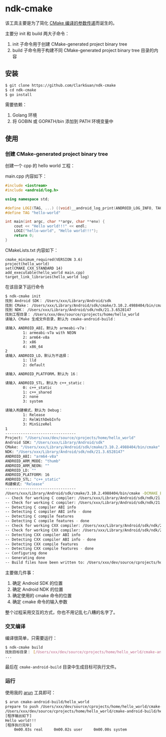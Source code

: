 # ndk-cmake

该工具主要是为了简化 [CMake 编译的参数传递](https://developer.android.com/ndk/guides/cmake)而诞生的。

主要分 init 和 build 两大子命令：

1. init 子命令用于创建 CMake-generated project binary tree
2. build 子命令用于构建不同 CMake-generated project binary tree 目录的内容

## 安装

```bash
$ git clone https://github.com/ClarkGuan/ndk-cmake
$ cd ndk-cmake
$ go install
```

需要依赖：

1. Golang 环境
2. 将 GOBIN 或 GOPATH/bin 添加到 PATH 环境变量中

## 使用

### 创建 CMake-generated project binary tree

创建一个 cpp 的 hello world 工程：

main.cpp 内容如下：

```cpp
#include <iostream>
#include <android/log.h>

using namespace std;

#define LOGI(TAG, ...) ((void)__android_log_print(ANDROID_LOG_INFO, TAG, __VA_ARGS__))
#define TAG "hello-world"

int main(int argc, char **argv, char **env) {
    cout << "Hello world!!!" << endl;
    LOGI("hello-world", "Hello world!!!");
    return 0;
}
```

CMakeLists.txt 内容如下：

```
cmake_minimum_required(VERSION 3.6)
project(hello_world)
set(CMAKE_CXX_STANDARD 14)
add_executable(hello_world main.cpp)
target_link_libraries(hello_world log)
```

在该目录下运行命令

```bash
$ ndk-cmake init
找到 Android SDK： /Users/xxx/Library/Android/sdk
找到 CMake： /Users/xxx/Library/Android/sdk/cmake/3.10.2.4988404/bin/cmake
找到 NDK： /Users/xxx/Library/Android/sdk/ndk/21.3.6528147
找到工程目录： /Users/xxx/dev/source/cprojects/home/hello_world
请输入 CMake 生成文件目录，默认为 cmake-android-build：

请输入 ANDROID_ABI，默认为 armeabi-v7a：
        1: armeabi-v7a with NEON
        2: arm64-v8a
        3: x86
        4: x86_64
2
请输入 ANDROID_LD，默认为不选择：
        1: lld
        2: default

请输入 ANDROID_PLATFORM，默认为 16：

请输入 ANDROID_STL，默认为 c++_static：
        0: c++_static
        1: c++_shared
        2: none
        3: system

请输入构建模式，默认为 Debug：
        1: Release
        2: RelWithDebInfo
        3: MinSizeRel
1
--------------------------------
Project: "/Users/xxx/dev/source/cprojects/home/hello_world"
Android SDK: "/Users/xxx/Library/Android/sdk"
CMake: "/Users/xxx/Library/Android/sdk/cmake/3.10.2.4988404/bin/cmake"
NDK: "/Users/xxx/Library/Android/sdk/ndk/21.3.6528147"
ANDROID_ABI: "arm64-v8a"
ANDROID_ARM_MODE: "thumb"
ANDROID_ARM_NEON: ""
ANDROID_LD: ""
ANDROID_PLATFORM: 16
ANDROID_STL: "c++_static"
构建模式: "Release"
--------------------------------
/Users/xxx/Library/Android/sdk/cmake/3.10.2.4988404/bin/cmake -DCMAKE_BUILD_TYPE=Release -DCMAKE_VERBOSE_MAKEFILE=ON -DCMAKE_TOOLCHAIN_FILE=/Users/xxx/Library/Android/sdk/ndk/21.3.6528147/build/cmake/android.toolchain.cmake -DANDROID_ABI=arm64-v8a -DANDROID_ARM_MODE=thumb -DANDROID_PLATFORM=16 -DANDROID_STL=c++_static -G CodeBlocks - Unix Makefiles /Users/xxx/dev/source/cprojects/home/hello_world
-- Check for working C compiler: /Users/xxx/Library/Android/sdk/ndk/21.3.6528147/toolchains/llvm/prebuilt/darwin-x86_64/bin/clang
-- Check for working C compiler: /Users/xxx/Library/Android/sdk/ndk/21.3.6528147/toolchains/llvm/prebuilt/darwin-x86_64/bin/clang -- works
-- Detecting C compiler ABI info
-- Detecting C compiler ABI info - done
-- Detecting C compile features
-- Detecting C compile features - done
-- Check for working CXX compiler: /Users/xxx/Library/Android/sdk/ndk/21.3.6528147/toolchains/llvm/prebuilt/darwin-x86_64/bin/clang++
-- Check for working CXX compiler: /Users/xxx/Library/Android/sdk/ndk/21.3.6528147/toolchains/llvm/prebuilt/darwin-x86_64/bin/clang++ -- works
-- Detecting CXX compiler ABI info
-- Detecting CXX compiler ABI info - done
-- Detecting CXX compile features
-- Detecting CXX compile features - done
-- Configuring done
-- Generating done
-- Build files have been written to: /Users/xxx/dev/source/cprojects/home/hello_world/cmake-android-build
```

主要做几件事：

1. 确定 Android SDK 的位置
2. 确定 Android NDK 的位置
3. 确定使用的 cmake 命令的位置
4. 确定 cmake 命令的输入参数

整个过程采用交互的方式，你也不用记乱七八糟的名字了。

### 交叉编译

编译很简单，只需要运行：

```bash
$ ndk-cmake build
找到目标目录： [/Users/xxx/dev/source/cprojects/home/hello_world/cmake-android-build]
...
```

最后在 `cmake-android-build` 目录中生成目标可执行文件。

### 运行

使用我的 [arun](https://github.com/ClarkGuan/arun) 工具即可：

```bash
$ arun cmake-android-build/hello_world
prepare to push /Users/xxx/dev/source/cprojects/home/hello_world/cmake-android-build/hello_world to device
/Users/xxx/dev/source/cprojects/home/hello_world/cmake-android-build/hello_world: 1 file pushed, 0 skipped. 46.5 MB/s (4713888 bytes in 0.097s)
[程序输出如下]
Hello world!!!
[程序执行完毕]
    0m00.03s real     0m00.02s user     0m00.00s system
```
